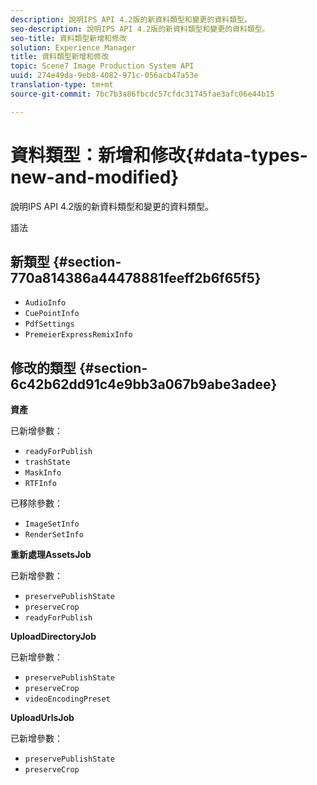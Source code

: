 ```yaml
---
description: 說明IPS API 4.2版的新資料類型和變更的資料類型。
seo-description: 說明IPS API 4.2版的新資料類型和變更的資料類型。
seo-title: 資料類型新增和修改
solution: Experience Manager
title: 資料類型新增和修改
topic: Scene7 Image Production System API
uuid: 274e49da-9eb8-4082-971c-056acb47a53e
translation-type: tm+mt
source-git-commit: 7bc7b3a86fbcdc57cfdc31745fae3afc06e44b15

---
```



# 資料類型：新增和修改{#data-types-new-and-modified}

說明IPS API 4.2版的新資料類型和變更的資料類型。

語法

## 新類型 {#section-770a814386a44478881feeff2b6f65f5}

* `AudioInfo`
* `CuePointInfo`
* `PdfSettings`
* `PremeierExpressRemixInfo`

## 修改的類型 {#section-6c42b62dd91c4e9bb3a067b9abe3adee}

**資產**

已新增參數：

* `readyForPublish`
* `trashState`
* `MaskInfo`
* `RTFInfo`

已移除參數：

* `ImageSetInfo`
* `RenderSetInfo`

**重新處理AssetsJob**

已新增參數：

* `preservePublishState`
* `preserveCrop`
* `readyForPublish`

**UploadDirectoryJob**

已新增參數：

* `preservePublishState`
* `preserveCrop`
* `videoEncodingPreset`

**UploadUrlsJob**

已新增參數：

* `preservePublishState`
* `preserveCrop`


